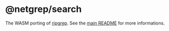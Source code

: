 # @netgrep/search

The WASM porting of [ripgrep](https://github.com/BurntSushi/ripgrep). See the [main README](https://github.com/dgopsq/netgrep) for more informations.